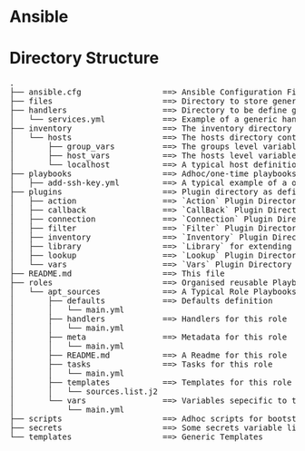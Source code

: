 Ansible
=======


Directory Structure
===================
<pre>
.
├── ansible.cfg                 ==> Ansible Configuration File
├── files                       ==> Directory to store generic/adhoc files
├── handlers                    ==> Directory to be define generic/adhoc handler
│   └── services.yml            ==> Example of a generic handler
├── inventory                   ==> The inventory directory as defined in `ansible.cfg`
│   └── hosts                   ==> The hosts directory containing the hosts definition
│       ├── group_vars          ==> The groups level variable directory
│       ├── host_vars           ==> The hosts level variable directory
│       └── localhost           ==> A typical host definition 
├── playbooks                   ==> Adhoc/one-time playbooks 
│   ├── add-ssh-key.yml         ==> A typical example of a one-time/adhoc playbook
├── plugins                     ==> Plugin directory as defined in `ansible.cfg`
│   ├── action                  ==> `Action` Plugin Directory
│   ├── callback                ==> `CallBack` Plugin Directory
│   ├── connection              ==> `Connection` Plugin Directory
│   ├── filter                  ==> `Filter` Plugin Directory
│   ├── inventory               ==> `Inventory` Plugin Directory [not supported by core Ansible]
│   ├── library                 ==> `Library` for extending Ansible Module Capability
│   ├── lookup                  ==> `Lookup` Plugin Directory
│   └── vars                    ==> `Vars` Plugin Directory
├── README.md                   ==> This file
├── roles                       ==> Organised reusable Playbooks
│   └── apt_sources             ==> A Typical Role Playbooks
│       ├── defaults            ==> Defaults definition
│       │   └── main.yml
│       ├── handlers            ==> Handlers for this role
│       │   └── main.yml
│       ├── meta                ==> Metadata for this role
│       │   └── main.yml
│       ├── README.md           ==> A Readme for this role
│       ├── tasks               ==> Tasks for this role
│       │   └── main.yml
│       ├── templates           ==> Templates for this role
│       │   └── sources.list.j2
│       └── vars                ==> Variables sepecific to this role
│           └── main.yml
├── scripts                     ==> Adhoc scripts for bootstrapping, etc. May not be connected to Ansible
├── secrets                     ==> Some secrets variable like pems
└── templates                   ==> Generic Templates
</pre>
